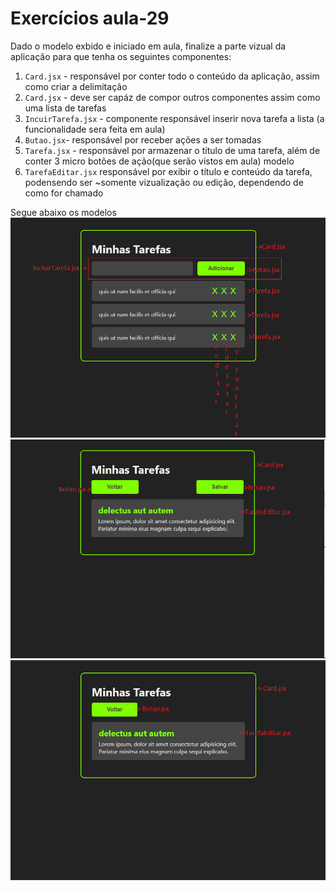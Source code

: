 # Exercícios aula-29

Dado o modelo exbido e iniciado em aula, finalize a parte vizual da aplicação para que tenha os seguintes componentes:

1. `Card.jsx` - responsável por conter todo o conteúdo da aplicação, assim como criar a delimitação
1. `Card.jsx` - deve ser capáz de compor outros componentes assim como uma lista de tarefas
1. `IncuirTarefa.jsx` - componente responsável inserir nova tarefa a lista (a funcionalidade sera feita em aula)
1. `Butao.jsx`- responsável por receber ações a ser tomadas
1. `Tarefa.jsx` - responsável por armazenar o título de uma tarefa, além de conter 3 micro botões de ação(que serão vistos em aula)
 modelo
1. `TarefaEditar.jsx` responsável por exibir o título e conteúdo da tarefa, podensendo ser ~somente vizualização ou edição, dependendo de como for chamado

Segue abaixo os modelos
![modelo-principal](./modelo-principal.png)
![modelo-editar](./modelo-editar.png)
![modelo-visualizar](./modelo-visualizar.png)